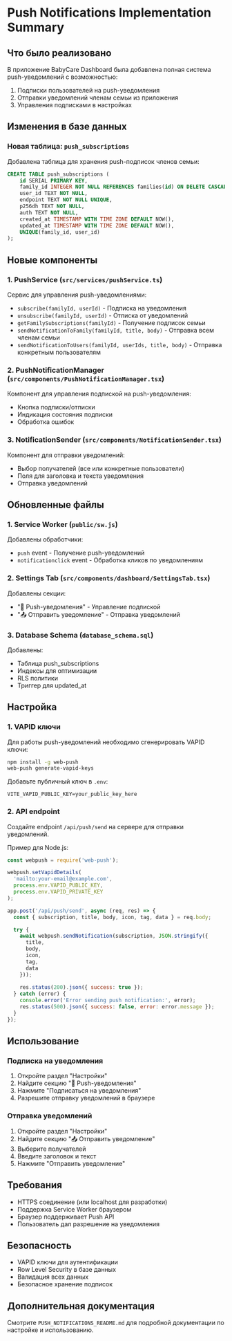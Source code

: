 # Push Notifications Implementation Summary

## Что было реализовано

В приложение BabyCare Dashboard была добавлена полная система push-уведомлений с возможностью:
1. Подписки пользователей на push-уведомления
2. Отправки уведомлений членам семьи из приложения
3. Управления подписками в настройках

## Изменения в базе данных

### Новая таблица: `push_subscriptions`

Добавлена таблица для хранения push-подписок членов семьи:

```sql
CREATE TABLE push_subscriptions (
    id SERIAL PRIMARY KEY,
    family_id INTEGER NOT NULL REFERENCES families(id) ON DELETE CASCADE,
    user_id TEXT NOT NULL,
    endpoint TEXT NOT NULL UNIQUE,
    p256dh TEXT NOT NULL,
    auth TEXT NOT NULL,
    created_at TIMESTAMP WITH TIME ZONE DEFAULT NOW(),
    updated_at TIMESTAMP WITH TIME ZONE DEFAULT NOW(),
    UNIQUE(family_id, user_id)
);
```

## Новые компоненты

### 1. PushService (`src/services/pushService.ts`)

Сервис для управления push-уведомлениями:

- `subscribe(familyId, userId)` - Подписка на уведомления
- `unsubscribe(familyId, userId)` - Отписка от уведомлений
- `getFamilySubscriptions(familyId)` - Получение подписок семьи
- `sendNotificationToFamily(familyId, title, body)` - Отправка всем членам семьи
- `sendNotificationToUsers(familyId, userIds, title, body)` - Отправка конкретным пользователям

### 2. PushNotificationManager (`src/components/PushNotificationManager.tsx`)

Компонент для управления подпиской на push-уведомления:
- Кнопка подписки/отписки
- Индикация состояния подписки
- Обработка ошибок

### 3. NotificationSender (`src/components/NotificationSender.tsx`)

Компонент для отправки уведомлений:
- Выбор получателей (все или конкретные пользователи)
- Поля для заголовка и текста уведомления
- Отправка уведомлений

## Обновленные файлы

### 1. Service Worker (`public/sw.js`)

Добавлены обработчики:
- `push` event - Получение push-уведомлений
- `notificationclick` event - Обработка кликов по уведомлениям

### 2. Settings Tab (`src/components/dashboard/SettingsTab.tsx`)

Добавлены секции:
- "🔔 Push-уведомления" - Управление подпиской
- "📤 Отправить уведомление" - Отправка уведомлений

### 3. Database Schema (`database_schema.sql`)

Добавлены:
- Таблица push_subscriptions
- Индексы для оптимизации
- RLS политики
- Триггер для updated_at

## Настройка

### 1. VAPID ключи

Для работы push-уведомлений необходимо сгенерировать VAPID ключи:

```bash
npm install -g web-push
web-push generate-vapid-keys
```

Добавьте публичный ключ в `.env`:
```env
VITE_VAPID_PUBLIC_KEY=your_public_key_here
```

### 2. API endpoint

Создайте endpoint `/api/push/send` на сервере для отправки уведомлений.

Пример для Node.js:

```javascript
const webpush = require('web-push');

webpush.setVapidDetails(
  'mailto:your-email@example.com',
  process.env.VAPID_PUBLIC_KEY,
  process.env.VAPID_PRIVATE_KEY
);

app.post('/api/push/send', async (req, res) => {
  const { subscription, title, body, icon, tag, data } = req.body;

  try {
    await webpush.sendNotification(subscription, JSON.stringify({
      title,
      body,
      icon,
      tag,
      data
    }));
    
    res.status(200).json({ success: true });
  } catch (error) {
    console.error('Error sending push notification:', error);
    res.status(500).json({ success: false, error: error.message });
  }
});
```

## Использование

### Подписка на уведомления

1. Откройте раздел "Настройки"
2. Найдите секцию "🔔 Push-уведомления"
3. Нажмите "Подписаться на уведомления"
4. Разрешите отправку уведомлений в браузере

### Отправка уведомлений

1. Откройте раздел "Настройки"
2. Найдите секцию "📤 Отправить уведомление"
3. Выберите получателей
4. Введите заголовок и текст
5. Нажмите "Отправить уведомление"

## Требования

- HTTPS соединение (или localhost для разработки)
- Поддержка Service Worker браузером
- Браузер поддерживает Push API
- Пользователь дал разрешение на уведомления

## Безопасность

- VAPID ключи для аутентификации
- Row Level Security в базе данных
- Валидация всех данных
- Безопасное хранение подписок

## Дополнительная документация

Смотрите `PUSH_NOTIFICATIONS_README.md` для подробной документации по настройке и использованию.

